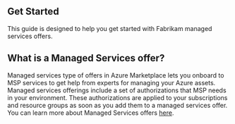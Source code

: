 ## Get Started 

This guide is designed to help you get started with Fabrikam managed services offers.  
 
## What is a Managed Services offer? 
Managed services type of offers in Azure Marketplace lets you onboard to MSP services to get help from experts for managing your Azure assets. Managed services offerings include a set of authorizations that MSP needs in your environment. These authorizations are applied to your subscriptions and resource groups as soon as you add them to a managed services offer. 
You can learn more about Managed Services offers [here](https://docs.microsoft.com/en-us/azure/lighthouse/concepts/managed-services-offers).  